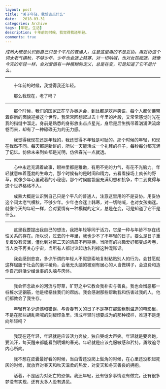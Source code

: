 ```yaml
---
layout: post
title: "关于年轻，我想谈点什么"
date:   2018-03-31
categories: Archive
tags: [年轻, 生活]
description: 十年前的时候，我觉得我还年轻。
comments: true
---
```


*成熟大概是认识到自己只是个平凡的普通人，注意这里用的不是妥协。用妥协这个词太老气横秋，不够少年。少年也会迷上韩寒，对一切呐喊，也对女孩痴迷。就像今天的年轻一样，会对爱情有一种模糊的定义，总是在变，可是知道了它不是什么。*

---
&#160; &#160; &#160; &#160;十年前的时候，我觉得我还年轻。

&#160; &#160; &#160; &#160;那么我现在，老了吗？


---
&#160; &#160; &#160; &#160;那个时候，我们的国家正在举办奥运会，到处都是欢声笑语，每个人都仿佛带着崭新的面貌迎接这个世界。我常常回想起过去十年里的片段，又常常感觉时光在我的指缝中溜走。身前是熟悉的身影放出点点星光，身后是后生携带着汹涌洪流席卷而来，却有了一种碌碌无为的无力感。

&#160; &#160; &#160; &#160;我觉得我现在还是年轻的，我还觉得不年轻是可耻的。那个时候的年轻，和现在截然不同。每天都是新鲜的，所以一天能活成一个礼拜的样子，每秒每分都充满了记忆。仿佛未来到处都是光明，仿佛春光一点就透。


---
&#160; &#160; &#160; &#160;心中永远充满着故事，眼神里都是稚嫩，有用不完的力气，有花不光脑力。年轻就意味着蓬勃的生命力。那个时候有的是时间和精力，去看看操场上疯长的野草，就像少年心里藏着的小秘密。那个时候脑袋里充满幻想和抗争，中二到觉得与这个世界格格不入。

&#160; &#160; &#160; &#160;成熟大概是认识到自己只是个平凡的普通人，注意这里用的不是妥协。用妥协这个词太老气横秋，不够少年。少年也会迷上韩寒，对一切呐喊，也对女孩痴迷。就像今天的年轻一样，会对爱情有一种模糊的定义，总是在变，可是知道了它不是什么。


---
&#160; &#160; &#160; &#160;这里我要提出我自己的想法，我把年轻等同于活力，它是一种与年龄不存在线性关系的存在。所以说，过去的十年里，我也少不了不年轻的日子。要么是日子重复着没有波澜，僵化到对第二天的清晨不再期待。当所有的兴趣爱好都变成考卷，当人类不再关心宇宙，当所有人都讨论起功名利禄这种混账话。

&#160; &#160; &#160; &#160;我会感到悲哀，多少所谓的年轻人不假思索地复制粘贴别人的行为，会甘愿就这样屈服于社会的磨平棱角，会毫无头脑的被别有居心的人当做棋子，会浪费和造作自己鲜活少经世事的头脑与肉体。


---
&#160; &#160; &#160; &#160;我会怀念故乡的河流与野草，旷野之中它教会我朴实与善良。我也会憎恶那一桩桩水泥钢筋，他是桎梏住我们的帮凶。我会感谢那些帮助我和伤害过我的人，他们都教会了我生存。

&#160; &#160; &#160; &#160;年轻有多少遗憾和错误，与青春有关的日子不是存在那些粗制滥造的电影里，不是在那些胡乱嘶喊的刻板印象里。活成年轻时想要成为的那种模样，难道不是走向年轻吗？


---
&#160; &#160; &#160; &#160;我现在还年轻，年轻就是应该活力奔放，独自哭或大声笑。年轻就是要奔跑，要流汗，每天醒来都能看到明媚的春光。年轻就是应该克服敏感和矜持，勇敢追寻内心所向。

&#160; &#160; &#160; &#160;我不想在皮囊最好看的时候，当白雪还没爬上鬓角的时候，在心里还没积起死灰的时候，就放弃对春天和秋天温柔的热爱，对夏天和冬天善良的拥抱。

&#160; &#160; &#160; &#160;活着，不是因为对死亡的恐惧。我还年轻，还有很多事情没有做完，还有很多梦没有实现，还有太多人没有遇见。
